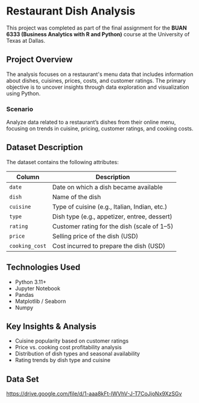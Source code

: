 # Restaurant Dish Analysis
This project was completed as part of the final assignment for the **BUAN 6333 (Business Analytics with R and Python)** course at the University of Texas at Dallas.

## Project Overview
The analysis focuses on a restaurant's menu data that includes information about dishes, cuisines, prices, costs, and customer ratings. The primary objective is to uncover insights through data exploration and visualization using Python.

### Scenario
Analyze data related to a restaurant’s dishes from their online menu, focusing on trends in cuisine, pricing, customer ratings, and cooking costs.

## Dataset Description
The dataset contains the following attributes:

| Column         | Description                                           |
|----------------|-------------------------------------------------------|
| `date`         | Date on which a dish became available                 |
| `dish`         | Name of the dish                                      |
| `cuisine`      | Type of cuisine (e.g., Italian, Indian, etc.)         |
| `type`         | Dish type (e.g., appetizer, entree, dessert)          |
| `rating`       | Customer rating for the dish (scale of 1–5)           |
| `price`        | Selling price of the dish (USD)                       |
| `cooking_cost` | Cost incurred to prepare the dish (USD)               |

## Technologies Used
- Python 3.11+
- Jupyter Notebook
- Pandas
- Matplotlib / Seaborn
- Numpy

## Key Insights & Analysis
- Cuisine popularity based on customer ratings
- Price vs. cooking cost profitability analysis
- Distribution of dish types and seasonal availability
- Rating trends by dish type and cuisine

## Data Set
https://drive.google.com/file/d/1-aaa8kFt-lWVhV-J-T7CoJjoNx9XzSGv 


